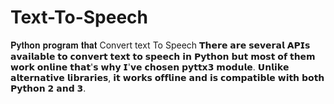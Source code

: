 # Text-To-Speech
 𝐏𝐲𝐭𝐡𝐨𝐧 𝐩𝐫𝐨𝐠𝐫𝐚𝐦 𝐭𝐡𝐚𝐭 Convert text To Speech 
𝗧𝗵𝗲𝗿𝗲 𝗮𝗿𝗲 𝘀𝗲𝘃𝗲𝗿𝗮𝗹 𝗔𝗣𝗜𝘀 𝗮𝘃𝗮𝗶𝗹𝗮𝗯𝗹𝗲 𝘁𝗼 𝗰𝗼𝗻𝘃𝗲𝗿𝘁 𝘁𝗲𝘅𝘁 𝘁𝗼 𝘀𝗽𝗲𝗲𝗰𝗵 𝗶𝗻 𝗣𝘆𝘁𝗵𝗼𝗻 𝗯𝘂𝘁 𝗺𝗼𝘀𝘁 𝗼𝗳 𝘁𝗵𝗲𝗺 𝘄𝗼𝗿𝗸 𝗼𝗻𝗹𝗶𝗻𝗲 𝘁𝗵𝗮𝘁'𝘀 𝘄𝗵𝘆 𝗜'𝘃𝗲 𝗰𝗵𝗼𝘀𝗲𝗻 𝗽𝘆𝘁𝘁𝘅𝟯 𝗺𝗼𝗱𝘂𝗹𝗲. 𝗨𝗻𝗹𝗶𝗸𝗲 𝗮𝗹𝘁𝗲𝗿𝗻𝗮𝘁𝗶𝘃𝗲 𝗹𝗶𝗯𝗿𝗮𝗿𝗶𝗲𝘀, 𝗶𝘁 𝘄𝗼𝗿𝗸𝘀 𝗼𝗳𝗳𝗹𝗶𝗻𝗲 𝗮𝗻𝗱 𝗶𝘀 𝗰𝗼𝗺𝗽𝗮𝘁𝗶𝗯𝗹𝗲 𝘄𝗶𝘁𝗵 𝗯𝗼𝘁𝗵 𝗣𝘆𝘁𝗵𝗼𝗻 𝟮 𝗮𝗻𝗱 𝟯.
